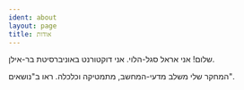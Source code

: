 ```yaml
---
ident: about
layout: page
title: אודות
---
```

שלום! אני אראל סגל-הלוי. 
אני דוקטורנט באוניברסיטת בר-אילן.

המחקר שלי משלב מדעי-המחשב, מתמטיקה וכלכלה. ראו ב"נושאים".
